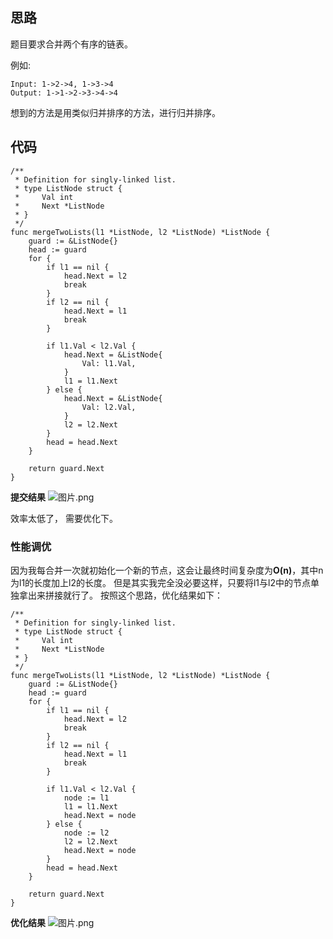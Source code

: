## 思路
题目要求合并两个有序的链表。

例如:
```
Input: 1->2->4, 1->3->4
Output: 1->1->2->3->4->4
```
想到的方法是用类似归并排序的方法，进行归并排序。

## 代码
```golang
/**
 * Definition for singly-linked list.
 * type ListNode struct {
 *     Val int
 *     Next *ListNode
 * }
 */
func mergeTwoLists(l1 *ListNode, l2 *ListNode) *ListNode {
	guard := &ListNode{}
	head := guard
	for {
		if l1 == nil {
			head.Next = l2
			break
		}
		if l2 == nil {
			head.Next = l1
			break
		}

		if l1.Val < l2.Val {
			head.Next = &ListNode{
				Val: l1.Val,
			}
			l1 = l1.Next
		} else {
			head.Next = &ListNode{
				Val: l2.Val,
			}
			l2 = l2.Next
		}
        head = head.Next
	}

	return guard.Next
}
```

**提交结果**
![图片.png](https://pic.leetcode-cn.com/ab7af8232ebd8d794c65b8de85d36d476069c53b7462773405cf0e8a3e412dbd-%E5%9B%BE%E7%89%87.png)

效率太低了， 需要优化下。

### 性能调优
因为我每合并一次就初始化一个新的节点，这会让最终时间复杂度为**O(n)**，其中n为l1的长度加上l2的长度。
但是其实我完全没必要这样，只要将l1与l2中的节点单独拿出来拼接就行了。
按照这个思路，优化结果如下：
```golang
/**
 * Definition for singly-linked list.
 * type ListNode struct {
 *     Val int
 *     Next *ListNode
 * }
 */
func mergeTwoLists(l1 *ListNode, l2 *ListNode) *ListNode {
	guard := &ListNode{}
	head := guard
	for {
		if l1 == nil {
			head.Next = l2
			break
		}
		if l2 == nil {
			head.Next = l1
			break
		}

		if l1.Val < l2.Val {
			node := l1
			l1 = l1.Next
			head.Next = node
		} else {
			node := l2
			l2 = l2.Next
			head.Next = node
		}
		head = head.Next
	}

	return guard.Next
}
````
**优化结果**
![图片.png](https://pic.leetcode-cn.com/2c79f99f60a480a5443dd3cace3fdddbc83ac4da06094c1ea5c2f8fa0f09aea7-%E5%9B%BE%E7%89%87.png)

